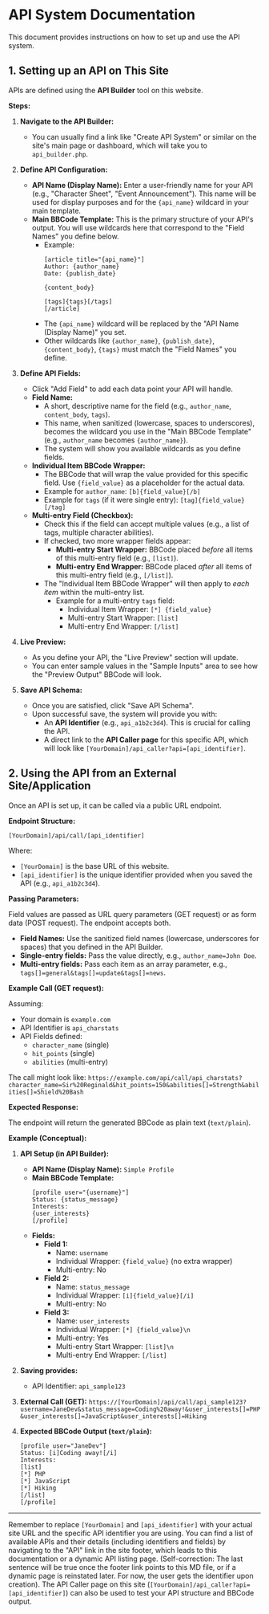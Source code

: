 # API System Documentation

This document provides instructions on how to set up and use the API system.

## 1. Setting up an API on This Site

APIs are defined using the **API Builder** tool on this website.

**Steps:**

1.  **Navigate to the API Builder:**
    *   You can usually find a link like "Create API System" or similar on the site's main page or dashboard, which will take you to `api_builder.php`.

2.  **Define API Configuration:**
    *   **API Name (Display Name):** Enter a user-friendly name for your API (e.g., "Character Sheet", "Event Announcement"). This name will be used for display purposes and for the `{api_name}` wildcard in your main template.
    *   **Main BBCode Template:** This is the primary structure of your API's output. You will use wildcards here that correspond to the "Field Names" you define below.
        *   Example:
            ```bbcode
            [article title="{api_name}"]
            Author: {author_name}
            Date: {publish_date}

            {content_body}

            [tags]{tags}[/tags]
            [/article]
            ```
        *   The `{api_name}` wildcard will be replaced by the "API Name (Display Name)" you set.
        *   Other wildcards like `{author_name}`, `{publish_date}`, `{content_body}`, `{tags}` must match the "Field Names" you define.

3.  **Define API Fields:**
    *   Click "Add Field" to add each data point your API will handle.
    *   **Field Name:**
        *   A short, descriptive name for the field (e.g., `author_name`, `content_body`, `tags`).
        *   This name, when sanitized (lowercase, spaces to underscores), becomes the wildcard you use in the "Main BBCode Template" (e.g., `author_name` becomes `{author_name}`).
        *   The system will show you available wildcards as you define fields.
    *   **Individual Item BBCode Wrapper:**
        *   The BBCode that will wrap the value provided for this specific field. Use `{field_value}` as a placeholder for the actual data.
        *   Example for `author_name`: `[b]{field_value}[/b]`
        *   Example for `tags` (if it were single entry): `[tag]{field_value}[/tag]`
    *   **Multi-entry Field (Checkbox):**
        *   Check this if the field can accept multiple values (e.g., a list of tags, multiple character abilities).
        *   If checked, two more wrapper fields appear:
            *   **Multi-entry Start Wrapper:** BBCode placed *before* all items of this multi-entry field (e.g., `[list]`).
            *   **Multi-entry End Wrapper:** BBCode placed *after* all items of this multi-entry field (e.g., `[/list]`).
        *   The "Individual Item BBCode Wrapper" will then apply to *each item* within the multi-entry list.
            *   Example for a multi-entry `tags` field:
                *   Individual Item Wrapper: `[*] {field_value}`
                *   Multi-entry Start Wrapper: `[list]`
                *   Multi-entry End Wrapper: `[/list]`

4.  **Live Preview:**
    *   As you define your API, the "Live Preview" section will update.
    *   You can enter sample values in the "Sample Inputs" area to see how the "Preview Output" BBCode will look.

5.  **Save API Schema:**
    *   Once you are satisfied, click "Save API Schema".
    *   Upon successful save, the system will provide you with:
        *   An **API Identifier** (e.g., `api_a1b2c3d4`). This is crucial for calling the API.
        *   A direct link to the **API Caller page** for this specific API, which will look like `[YourDomain]/api_caller?api=[api_identifier]`.

## 2. Using the API from an External Site/Application

Once an API is set up, it can be called via a public URL endpoint.

**Endpoint Structure:**

`[YourDomain]/api/call/[api_identifier]`

Where:
*   `[YourDomain]` is the base URL of this website.
*   `[api_identifier]` is the unique identifier provided when you saved the API (e.g., `api_a1b2c3d4`).

**Passing Parameters:**

Field values are passed as URL query parameters (GET request) or as form data (POST request). The endpoint accepts both.

*   **Field Names:** Use the sanitized field names (lowercase, underscores for spaces) that you defined in the API Builder.
*   **Single-entry fields:** Pass the value directly, e.g., `author_name=John Doe`.
*   **Multi-entry fields:** Pass each item as an array parameter, e.g., `tags[]=general&tags[]=update&tags[]=news`.

**Example Call (GET request):**

Assuming:
*   Your domain is `example.com`
*   API Identifier is `api_charstats`
*   API Fields defined:
    *   `character_name` (single)
    *   `hit_points` (single)
    *   `abilities` (multi-entry)

The call might look like:
`https://example.com/api/call/api_charstats?character_name=Sir%20Reginald&hit_points=150&abilities[]=Strength&abilities[]=Shield%20Bash`

**Expected Response:**

The endpoint will return the generated BBCode as plain text (`text/plain`).

**Example (Conceptual):**

1.  **API Setup (in API Builder):**
    *   **API Name (Display Name):** `Simple Profile`
    *   **Main BBCode Template:**
        ```bbcode
        [profile user="{username}"]
        Status: {status_message}
        Interests:
        {user_interests}
        [/profile]
        ```
    *   **Fields:**
        *   **Field 1:**
            *   Name: `username`
            *   Individual Wrapper: `{field_value}` (no extra wrapper)
            *   Multi-entry: No
        *   **Field 2:**
            *   Name: `status_message`
            *   Individual Wrapper: `[i]{field_value}[/i]`
            *   Multi-entry: No
        *   **Field 3:**
            *   Name: `user_interests`
            *   Individual Wrapper: `[*] {field_value}\n`
            *   Multi-entry: Yes
            *   Multi-entry Start Wrapper: `[list]\n`
            *   Multi-entry End Wrapper: `[/list]`

2.  **Saving provides:**
    *   API Identifier: `api_sample123`

3.  **External Call (GET):**
    `https://[YourDomain]/api/call/api_sample123?username=JaneDev&status_message=Coding%20away!&user_interests[]=PHP&user_interests[]=JavaScript&user_interests[]=Hiking`

4.  **Expected BBCode Output (`text/plain`):**
    ```bbcode
    [profile user="JaneDev"]
    Status: [i]Coding away![/i]
    Interests:
    [list]
    [*] PHP
    [*] JavaScript
    [*] Hiking
    [/list]
    [/profile]
    ```

---

Remember to replace `[YourDomain]` and `[api_identifier]` with your actual site URL and the specific API identifier you are using.
You can find a list of available APIs and their details (including identifiers and fields) by navigating to the "API" link in the site footer, which leads to this documentation or a dynamic API listing page.
(Self-correction: The last sentence will be true once the footer link points to this MD file, or if a dynamic page is reinstated later. For now, the user gets the identifier upon creation).
The API Caller page on this site (`[YourDomain]/api_caller?api=[api_identifier]`) can also be used to test your API structure and BBCode output.
